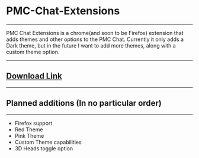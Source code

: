 # PMC-Chat-Extensions
----
PMC Chat Extensions is a chrome(and soon to be Firefox) extension that adds themes and other options to the PMC Chat.
Currently it only adds a Dark theme, but in the future I want to add more themes, along with a custom theme option.

----
## [Download Link](http://test.com)
----

## Planned additions (In no particular order)
----
* Firefox support
* Red Theme
* Pink Theme
* Custom Theme capabilities
* 3D Heads toggle option
